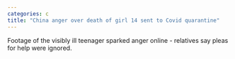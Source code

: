 ```yaml
---
categories: c
title: "China anger over death of girl 14 sent to Covid quarantine"
---
```

Footage of the visibly ill teenager sparked anger online - relatives say pleas for help were ignored.
